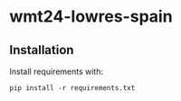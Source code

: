 # wmt24-lowres-spain

## Installation
Install requirements with:
```
pip install -r requirements.txt
```